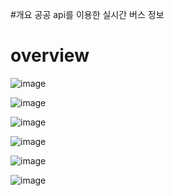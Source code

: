 #개요
공공 api를 이용한 실시간 버스 정보

# overview
![image](https://github.com/user-attachments/assets/3a1479b1-a0e1-4628-87e7-909ddd1e620b)


![image](https://github.com/user-attachments/assets/b599c298-a87f-4f4d-8a4f-4b2ecd2bdeaf)

![image](https://github.com/user-attachments/assets/73a98878-beb8-4ce7-85c7-9f0cc6dcf334)

![image](https://github.com/user-attachments/assets/b5f42288-b520-4911-be2f-411037e4b44d)

![image](https://github.com/user-attachments/assets/c65a9176-f96b-470a-a871-28c2e18c49fa)

![image](https://github.com/user-attachments/assets/9af9cbc9-6ae0-4ed0-9636-c0878380c8a7)





